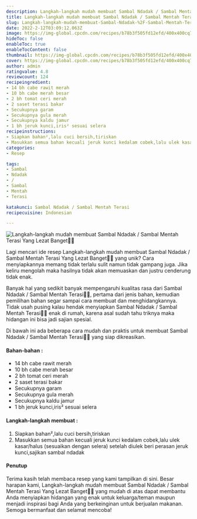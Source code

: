 ```yaml
---
description: Langkah-langkah mudah membuat Sambal Ndadak / Sambal Mentah Terasi Yang Lezat Banget"
title: Langkah-langkah mudah membuat Sambal Ndadak / Sambal Mentah Terasi Yang Lezat Banget
slug: Langkah-langkah-mudah-membuat-Sambal-Ndadak-%2F-Sambal-Mentah-Terasi-Yang-Lezat-Banget
date: 2022-2-12T03:09:12.063Z
image: https://img-global.cpcdn.com/recipes/b78b3f505fd12efd/400x400cq70/photo.jpg
hideToc: false
enableToc: true
enableTocContent: false
thumbnail: https://img-global.cpcdn.com/recipes/b78b3f505fd12efd/400x400cq70/photo.jpg
cover: https://img-global.cpcdn.com/recipes/b78b3f505fd12efd/400x400cq70/photo.jpg
author: admin
ratingvalue: 4.8
reviewcount: 124
recipeingredient:
- 14 bh cabe rawit merah
- 10 bh cabe merah besar
- 2 bh tomat ceri merah
- 2 saset terasi bakar
- Secukupnya garam
- Secukupnya gula merah
- Secukupnya kaldu jamur
- 1 bh jeruk kunci,iris² sesuai selera
recipeinstructions:
- Siapkan bahan²,lalu cuci bersih,tiriskan
- Masukkan semua bahan kecuali jeruk kunci kedalam cobek,lalu ulek kasar/halus (sesuaikan dengan selera) setelah diulek beri perasan jeruk kunci,sajikan sambal ndadak
categories:
- Resep

tags:
- Sambal
- Ndadak
- /
- Sambal
- Mentah
- Terasi

katakunci: Sambal Ndadak / Sambal Mentah Terasi
recipecuisine: Indonesian

---
```


![Langkah-langkah mudah membuat Sambal Ndadak / Sambal Mentah Terasi Yang Lezat Banget👩‍🍳](https://img-global.cpcdn.com/recipes/b78b3f505fd12efd/400x400cq70/photo.jpg)

Lagi mencari ide resep Langkah-langkah mudah membuat Sambal Ndadak / Sambal Mentah Terasi Yang Lezat Banget👩‍🍳 yang unik? Cara menyiapkannya memang tidak terlalu sulit namun tidak gampang juga. Jika keliru mengolah maka hasilnya tidak akan memuaskan dan justru cenderung tidak enak.

Banyak hal yang sedikit banyak mempengaruhi kualitas rasa dari Sambal Ndadak / Sambal Mentah Terasi👩‍🍳, pertama dari jenis bahan, kemudian pemilihan bahan segar sampai cara membuat dan menghidangkannya. Tidak usah pusing kalau hendak menyiapkan Sambal Ndadak / Sambal Mentah Terasi👩‍🍳 enak di rumah, karena asal sudah tahu triknya maka hidangan ini bisa jadi sajian spesial.

Di bawah ini ada beberapa cara mudah dan praktis untuk membuat Sambal Ndadak / Sambal Mentah Terasi👩‍🍳 yang siap dikreasikan.

<!--inarticleads1-->

#### Bahan-bahan :

- 14 bh cabe rawit merah
- 10 bh cabe merah besar
- 2 bh tomat ceri merah
- 2 saset terasi bakar
- Secukupnya garam
- Secukupnya gula merah
- Secukupnya kaldu jamur
- 1 bh jeruk kunci,iris² sesuai selera

<!--inarticleads2-->

#### Langkah-langkah membuat :

1. Siapkan bahan²,lalu cuci bersih,tiriskan
1. Masukkan semua bahan kecuali jeruk kunci kedalam cobek,lalu ulek kasar/halus (sesuaikan dengan selera) setelah diulek beri perasan jeruk kunci,sajikan sambal ndadak

#### Penutup

Terima kasih telah membaca resep yang kami tampilkan di sini. Besar harapan kami, Langkah-langkah mudah membuat Sambal Ndadak / Sambal Mentah Terasi Yang Lezat Banget👩‍🍳 yang mudah di atas dapat membantu Anda menyiapkan hidangan yang enak untuk keluarga/teman maupun menjadi inspirasi bagi Anda yang berkeinginan untuk berjualan makanan. Semoga bermanfaat dan selamat mencoba!